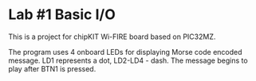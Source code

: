# Lab #1  Basic I/O

This is a project for chipKIT Wi-FIRE board based on PIC32MZ.

The program uses  4 onboard LEDs for displaying Morse code encoded message. 
LD1 represents a dot, LD2-LD4 - dash. The message begins to play after BTN1 is pressed.


